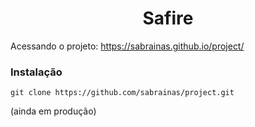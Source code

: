 <h1 style="text-align: center;">Safire</h1>

Acessando o projeto: https://sabrainas.github.io/project/

### Instalação

`git clone https://github.com/sabrainas/project.git`


(ainda em produção)